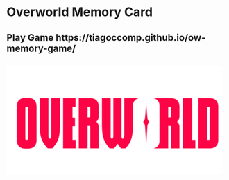 <h1>Overworld Memory Card</h1> 
<h2> Play Game https://tiagoccomp.github.io/ow-memory-game/ <h2>
<img src="images/logo.png" alt="Image" height="250" width="500">
